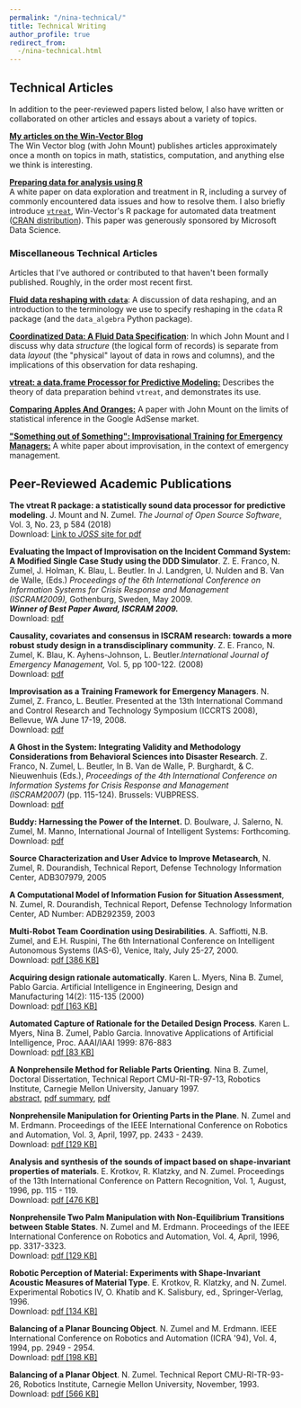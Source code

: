 ```yaml
---
permalink: "/nina-technical/"
title: Technical Writing
author_profile: true
redirect_from:
  -/nina-technical.html
---
```


## Technical Articles
In addition to the peer-reviewed papers listed below, I also have written or collaborated on other articles and essays about a variety of topics.

<p><a href="http://www.winvector.com/author/nzumel/" rel="self"><strong>My articles on the Win-Vector Blog</strong></a><br />
The Win Vector blog (with John Mount) publishes articles approximately once a month on topics in math, statistics, computation, and anything else we think is interesting.</p>

<p><a href="http://winvector.github.io/DataPrep/EN-CNTNT-Whitepaper-Data-Prep-Using-R.pdf"><strong>Preparing data for analysis using R</strong></a><br />
A white paper on data exploration and treatment in R, including a survey of commonly encountered data issues and how to resolve them. I also briefly introduce <a href="https://github.com/WinVector/vtreat"><code>vtreat</code></a>, Win-Vector's R package for automated data treatment (<a href="https://cran.r-project.org/web/packages/vtreat/index.html">CRAN distribution</a>). This paper was generously sponsored by Microsoft Data Science.</p>

### Miscellaneous Technical Articles

Articles that I've authored or contributed to that haven't been formally published. Roughly, in the order most recent first.

[**Fluid data reshaping with `cdata`**](https://winvector.github.io/FluidData/FluidDataReshapingWithCdata.html): A discussion of data reshaping, and an introduction to the terminology we use to specify reshaping in the `cdata` R package (and the `data_algebra` Python package).

[**Coordinatized Data: A Fluid Data Specification**](https://winvector.github.io/FluidData/RowsAndColumns.html): In which John Mount and I discuss why data *structure* (the logical form of records) is separate from data *layout* (the "physical" layout of data in rows and columns), and the implications of this observation for data reshaping.

<p><a href="https://arxiv.org/abs/1611.09477"><strong>vtreat: a data.frame Processor for Predictive Modeling:</strong></a> Describes the theory of data preparation behind <code>vtreat</code>, and demonstrates its use.</p>

<p><a href="/files/publications/ImprovWhitePaper.pdf"><strong>Comparing Apples And Oranges:</strong></a> A paper with John Mount on the limits of statistical inference in the Google AdSense market.</p>

<p><a href="/files/publications/ImprovWhitePaper.pdf"><strong>"Something out of Something": Improvisational Training for Emergency Managers:</strong></a> A white paper about improvisation, in the context of emergency management.</p>


## Peer-Reviewed Academic Publications
<p><strong>The vtreat R package: a statistically sound data processor for predictive modeling</strong>. J. Mount and N. Zumel. <em>The Journal of Open Source Software</em>, Vol. 3, No. 23, p 584 (2018)<br />
Download: <a href="http://joss.theoj.org/papers/10.21105/joss.00584">Link to <em>JOSS</em> site for pdf</a></p>
<p><strong>Evaluating the Impact of Improvisation on the Incident Command System: A Modified Single Case Study using the DDD Simulator</strong>. Z. E. Franco, N. Zumel, J. Holman, K. Blau, L. Beutler. In J. Landgren, U. Nulden and B. Van de Walle, (Eds.) <em>Proceedings of the 6th International Conference on Information Systems for Crisis Response and Management (ISCRAM2009),</em> Gothenburg, Sweden, May 2009.<br />
<strong><em>Winner of Best Paper Award, ISCRAM 2009.</em></strong><br />
Download: <a href="/files/publications/ISCRAM2009_pre_press_FINAL_WITH_author_info.pdf">pdf</a></p>
<p><strong>Causality, covariates and consensus in ISCRAM research: towards a more robust study design in a transdisciplinary community</strong>. Z. E. Franco, N. Zumel, K. Blau, K. Ayhens-Johnson, L. Beutler.<em>International Journal of Emergency Management,</em> Vol. 5, pp 100-122. (2008)<br />
Download: <a href="/files/publications/05%20Franco.pdf">pdf</a></p>
<p><strong>Improvisation as a Training Framework for Emergency Managers</strong>. N. Zumel, Z. Franco, L. Beutler. Presented at the 13th International Command and Control Research and Technology Symposium (ICCRTS 2008), Bellevue, WA June 17-19, 2008.<br />
Download: <a href="/files/publications/icctrs08.pdf">pdf</a></p>
<p><strong>A Ghost in the System: Integrating Validity and Methodology Considerations from Behavioral Sciences into Disaster Research</strong>. Z. Franco, N. Zumel, L. Beutler, In B. Van de Walle, P. Burghardt, &amp; C. Nieuwenhuis (Eds.), <em>Proceedings of the 4th International Conference on Information Systems for Crisis Response and Management (ISCRAM2007)</em> (pp. 115-124). Brussels: VUBPRESS.<br />
Download: <a href="/files/publications/A_Ghost_in_the_System_FINAL.pdf">pdf</a></p>
<p><strong>Buddy: Harnessing the Power of the Internet.</strong> D. Boulware, J. Salerno, N. Zumel, M. Manno, International Journal of Intelligent Systems: Forthcoming.<br />
Download: <a href="/files/publications/BuddyJournal.pdf">pdf</a></p>
<p><strong>Source Characterization and User Advice to Improve Metasearch</strong>, N. Zumel, R. Dourandish, Technical Report, Defense Technology Information Center, ADB307979, 2005</p>
<p><strong>A Computational Model of Information Fusion for Situation Assessment</strong>, N. Zumel, R. Dourandish, Technical Report, Defense Technology Information Center, AD Number: ADB292359, 2003</p>
<p><strong>Multi-Robot Team Coordination using Desirabilities</strong>. A. Saffiotti, N.B. Zumel, and E.H. Ruspini, The 6th International Conference on Intelligent Autonomous Systems (IAS-6), Venice, Italy, July 25-27, 2000.<br />
Download: <a href="/files/publications/ias00.pdf">pdf [386 KB]</a></p>
<p><strong>Acquiring design rationale automatically</strong>. Karen L. Myers, Nina B. Zumel, Pablo Garcia. Artificial Intelligence in Engineering, Design and Manufacturing 14(2): 115-135 (2000)<br />
Download: <a href="/files/publications/aiedam99.pdf">pdf [163 KB]</a></p>
<p><strong>Automated Capture of Rationale for the Detailed Design Process</strong>. Karen L. Myers, Nina B. Zumel, Pablo Garcia. Innovative Applications of Artificial Intelligence, Proc. AAAI/IAAI 1999: 876-883<br />
Download: <a href="/files/publications/iaai99.pdf">pdf [83 KB]</a></p>
<p><strong>A Nonprehensile Method for Reliable Parts Orienting</strong>. Nina B. Zumel, Doctoral Dissertation, Technical Report CMU-RI-TR-97-13, Robotics Institute, Carnegie Mellon University, January 1997.<br />
<a href="/files/publications/nbz-thesis.html">abstract</a>, <a href="/files/publications/nbz-summary.pdf">pdf summary</a>, <a href="/files/publications/nbz-thesis.pdf">pdf</a></p>
<p><strong>Nonprehensile Manipulation for Orienting Parts in the Plane</strong>. N. Zumel and M. Erdmann. Proceedings of the IEEE International Conference on Robotics and Automation, Vol. 3, April, 1997, pp. 2433 - 2439.<br />
Download: <a href="/files/publications/zumel_nina_1997_1.pdf">pdf [129 KB]</a></p>
<p><strong>Analysis and synthesis of the sounds of impact based on shape-invariant properties of materials</strong>. E. Krotkov, R. Klatzky, and N. Zumel. Proceedings of the 13th International Conference on Pattern Recognition, Vol. 1, August, 1996, pp. 115 - 119.<br />
Download: <a href="/files/publications/krotkov_eric_1996_1.pdf">pdf [476 KB]</a></p>
<p><strong>Nonprehensile Two Palm Manipulation with Non-Equilibrium Transitions between Stable States</strong>. N. Zumel and M. Erdmann. Proceedings of the IEEE International Conference on Robotics and Automation, Vol. 4, April, 1996, pp. 3317-3323.<br />
Download: <a href="/files/publications/zumel_nina_1996_1.pdf">pdf [129 KB]</a></p>
<p><strong>Robotic Perception of Material: Experiments with Shape-Invariant Acoustic Measures of Material Type</strong>. E. Krotkov, R. Klatzky, and N. Zumel. Experimental Robotics IV, O. Khatib and K. Salisbury, ed., Springer-Verlag, 1996.<br />
Download: <a href="/files/publications/krotkov_eric_1996_2.pdf">pdf [134 KB]</a></p>
<p><strong>Balancing of a Planar Bouncing Object</strong>. N. Zumel and M. Erdmann. IEEE International Conference on Robotics and Automation (ICRA '94), Vol. 4, 1994, pp. 2949 - 2954.<br />
Download: <a href="/files/publications/zumel_nina_1994_1.pdf">pdf [198 KB]</a></p>
<p><strong>Balancing of a Planar Object</strong>. N. Zumel. Technical Report CMU-RI-TR-93-26, Robotics Institute, Carnegie Mellon University, November, 1993.<br />
Download: <a href="/files/publications/zumel_nina_1993_1.pdf">pdf [566 KB]</a></p>
